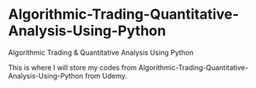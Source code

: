# Algorithmic-Trading-Quantitative-Analysis-Using-Python
Algorithmic Trading &amp; Quantitative Analysis Using Python

This is where I will store my codes from Algorithmic-Trading-Quantitative-Analysis-Using-Python from Udemy. 
